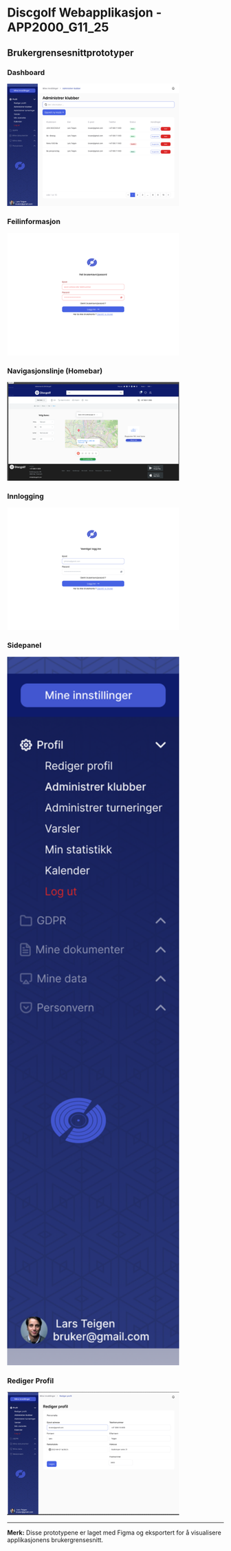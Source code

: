 # Discgolf Webapplikasjon - APP2000_G11_25

## Brukergrensesnittprototyper

### Dashboard
<img src="Dashboard@2x.png" alt="Dashboard" width="400">

### Feilinformasjon
<img src="Feilinfo@2x.png" alt="Feilinformasjon" width="400">

### Navigasjonslinje (Homebar)
<img src="homebar.png" alt="Navigasjonslinje" width="400">

### Innlogging
<img src="Login@2x.png" alt="Innlogging" width="400">

### Sidepanel
<img src="SideBar@2x.png" alt="Sidepanel" width="400">

### Rediger Profil
<img src="redigerprofil.png" alt="Rediger Profil" width="400">

---

**Merk:** Disse prototypene er laget med Figma og eksportert for å visualisere applikasjonens brukergrensesnitt.
